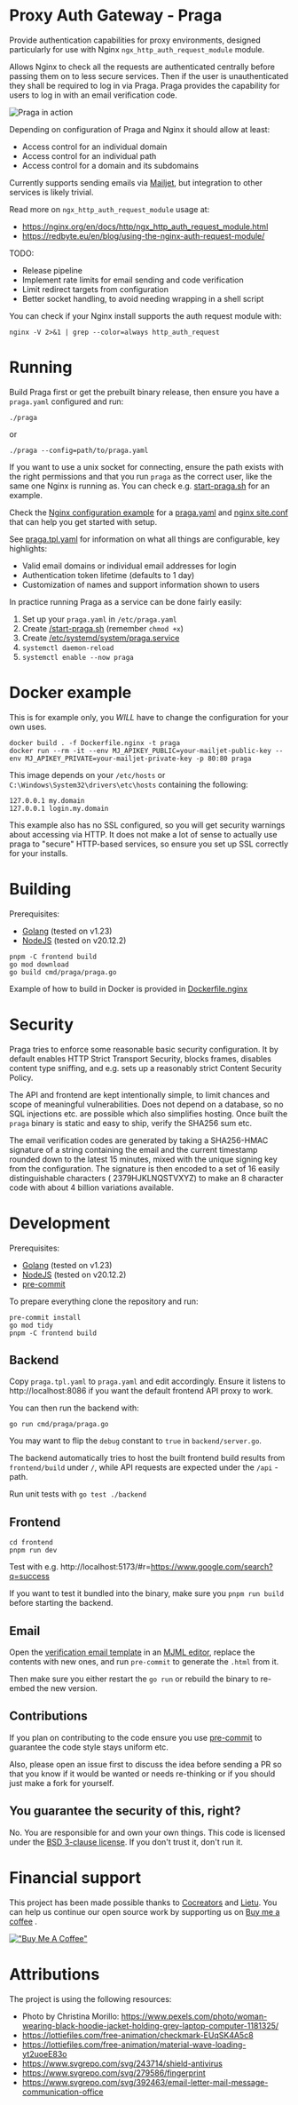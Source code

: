 # Proxy Auth Gateway - Praga

Provide authentication capabilities for proxy environments, designed particularly for use with
Nginx `ngx_http_auth_request_module` module.

Allows Nginx to check all the requests are authenticated centrally before passing them on to less secure
services. Then if the user is unauthenticated they shall be required to log in via Praga. Praga provides the
capability for users to log in with an email verification code.

![Praga in action](./praga.gif)

Depending on configuration of Praga and Nginx it should allow at least:

- Access control for an individual domain
- Access control for an individual path
- Access control for a domain and its subdomains

Currently supports sending emails via [Mailjet](https://www.mailjet.com), but integration to other services is
likely trivial.

Read more on `ngx_http_auth_request_module` usage at:

- https://nginx.org/en/docs/http/ngx_http_auth_request_module.html
- https://redbyte.eu/en/blog/using-the-nginx-auth-request-module/

TODO:

- Release pipeline
- Implement rate limits for email sending and code verification
- Limit redirect targets from configuration
- Better socket handling, to avoid needing wrapping in a shell script

You can check if your Nginx install supports the auth request module with:

```shell
nginx -V 2>&1 | grep --color=always http_auth_request
```

# Running

Build Praga first or get the prebuilt binary release, then ensure you have a `praga.yaml` configured and run:

```shell
./praga
```

or

```shell
./praga --config=path/to/praga.yaml
```

If you want to use a unix socket for connecting, ensure the path exists with the right permissions and that
you run `praga` as the correct user, like the same one Nginx is running as. You can check
e.g. [start-praga.sh](./start-praga.sh) for an example.

Check the [Nginx configuration example](./examples/nginx) for a [praga.yaml](./examples/nginx/praga.yaml) and
[nginx site.conf](./examples/nginx/nginx-site.conf) that can help you get started with setup.

See [praga.tpl.yaml](./praga.tpl.yaml) for information on what all things are configurable, key highlights:

- Valid email domains or individual email addresses for login
- Authentication token lifetime (defaults to 1 day)
- Customization of names and support information shown to users

In practice running Praga as a service can be done fairly easily:

1. Set up your `praga.yaml` in `/etc/praga.yaml`
2. Create [/start-praga.sh](./start-praga.sh) (remember `chmod +x`)
3. Create [/etc/systemd/system/praga.service](./praga.service)
4. `systemctl daemon-reload`
5. `systemctl enable --now praga`

# Docker example

This is for example only, you *WILL* have to change the configuration for your own uses.

```shell
docker build . -f Dockerfile.nginx -t praga
docker run --rm -it --env MJ_APIKEY_PUBLIC=your-mailjet-public-key --env MJ_APIKEY_PRIVATE=your-mailjet-private-key -p 80:80 praga
```

This image depends on your `/etc/hosts` or `C:\Windows\System32\drivers\etc\hosts` containing the following:

```
127.0.0.1 my.domain
127.0.0.1 login.my.domain
```

This example also has no SSL configured, so you will get security warnings about accessing via HTTP. It does
not make a lot of sense to actually use praga to "secure" HTTP-based services, so ensure you set up SSL
correctly for your installs.

# Building

Prerequisites:

- [Golang](https://go.dev/doc/install) (tested on v1.23)
- [NodeJS](https://nodejs.org/en/download) (tested on v20.12.2)

```shell
pnpm -C frontend build
go mod download
go build cmd/praga/praga.go
```

Example of how to build in Docker is provided in [Dockerfile.nginx](./Dockerfile.nginx)

# Security

Praga tries to enforce some reasonable basic security configuration. It by default enables HTTP Strict
Transport Security, blocks frames, disables content type sniffing, and e.g. sets up a reasonably strict
Content Security Policy.

The API and frontend are kept intentionally simple, to limit chances and scope of meaningful vulnerabilities.
Does not depend on a database, so no SQL injections etc. are possible which also simplifies hosting. Once
built the `praga` binary is static and easy to ship, verify the SHA256 sum etc.

The email verification codes are generated by taking a SHA256-HMAC signature of a string containing the email
and the current timestamp rounded down to the latest 15 minutes, mixed with the unique signing key from the
configuration. The signature is then encoded to a set of 16 easily distinguishable characters (
2379HJKLNQSTVXYZ) to make an 8 character code with about 4 billion variations available.

# Development

Prerequisites:

- [Golang](https://go.dev/doc/install) (tested on v1.23)
- [NodeJS](https://nodejs.org/en/download) (tested on v20.12.2)
- [pre-commit](https://pre-commit.com/#install)

To prepare everything clone the repository and run:

```shell
pre-commit install
go mod tidy
pnpm -C frontend build
```

## Backend

Copy `praga.tpl.yaml` to `praga.yaml` and edit accordingly. Ensure it listens to http://localhost:8086 if you
want the default frontend API proxy to work.

You can then run the backend with:

```shell
go run cmd/praga/praga.go
```

You may want to flip the `debug` constant to `true` in `backend/server.go`.

The backend automatically tries to host the built frontend build results from `frontend/build` under `/`,
while API requests are expected under the `/api` -path.

Run unit tests with `go test ./backend`

## Frontend

```shell
cd frontend
pnpm run dev
```

Test with e.g. http://localhost:5173/#r=https://www.google.com/search?q=success

If you want to test it bundled into the binary, make sure you `pnpm run build` before starting the backend.

## Email

Open the [verification email template](./email/verification.mjml) in
an [MJML editor](https://mjml.io/try-it-live/), replace the contents with new ones, and run `pre-commit` to
generate the `.html` from it.

Then make sure you either restart the `go run` or rebuild the binary to re-embed the new version.

## Contributions

If you plan on contributing to the code ensure you use
[pre-commit](https://pre-commit.com/#install) to guarantee the code style stays uniform
etc.

Also, please open an issue first to discuss the idea before sending a PR so that you
know if it would be wanted or needs re-thinking or if you should just make a fork for
yourself.

## You guarantee the security of this, right?

No. You are responsible for and own your own things. This code is licensed under
the [BSD 3-clause license](LICENSE.md). If you don't trust it, don't run it.

# Financial support

This project has been made possible thanks to [Cocreators](https://cocreators.ee)
and [Lietu](https://lietu.net). You
can help us continue our open source work by supporting us
on [Buy me a coffee](https://www.buymeacoffee.com/cocreators)
.

[!["Buy Me A Coffee"](https://www.buymeacoffee.com/assets/img/custom_images/orange_img.png)](https://www.buymeacoffee.com/cocreators)

# Attributions

The project is using the following resources:

- Photo by Christina
  Morillo: https://www.pexels.com/photo/woman-wearing-black-hoodie-jacket-holding-grey-laptop-computer-1181325/
- https://lottiefiles.com/free-animation/checkmark-EUqSK4A5c8
- https://lottiefiles.com/free-animation/material-wave-loading-yt2uoeE83o
- https://www.svgrepo.com/svg/243714/shield-antivirus
- https://www.svgrepo.com/svg/279586/fingerprint
- https://www.svgrepo.com/svg/392463/email-letter-mail-message-communication-office
